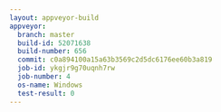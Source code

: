 ```yaml
---
layout: appveyor-build
appveyor:
  branch: master
  build-id: 52071638
  build-number: 656
  commit: c0a894100a15a63b3569c2d5dc6176ee60b3a819
  job-id: ykgjr9g70uqnh7rw
  job-number: 4
  os-name: Windows
  test-result: 0
---
```

